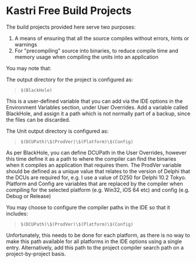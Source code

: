 # Kastri Free Build Projects

The build projects provided here serve two purposes:

1. A means of ensuring that all the source compiles without errors, hints or warnings
2. For "precompiling" source into binaries, to reduce compile time and memory usage when compiling the units into an application

You may note that:

The output directory for the project is configured as:

>`$(BlackHole)`

This is a user-defined variable that you can add via the IDE options in the Environment Variables section, under User Overrides. Add a variable called BlackHole, and assign it a path which is not normally part of a backup, since the files can be discarded.

The Unit output directory is configured as:

>`$(DCUPath)\$(ProdVer)\$(Platform)\$(Config)`

As per BlackHole, you can define DCUPath in the User Overrides, however this time define it as a path to where the compiler can find the binaries when it compiles an application that requires them. The ProdVer variable should be defined as a unique value that relates to the version of Delphi that the DCUs are required for, e.g. I use a value of D250 for Delphi 10.2 Tokyo. Platform and Config are variables that are replaced by the compiler when compiling for the selected platform (e.g. Win32, iOS 64 etc) and config (e.g. Debug or Release)

You may choose to configure the compiler paths in the IDE so that it includes:

>`$(DCUPath)\$(ProdVer)\$(Platform)\$(Config)`

Unfortunately, this needs to be done for each platform, as there is no way to make this path available for all platforms in the IDE options using a single entry. Alternatively, add this path to the project compiler search path on a project-by-project basis.

